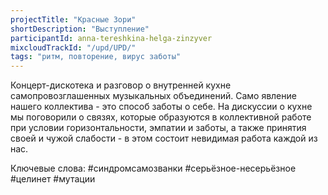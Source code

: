 ```yaml
---
projectTitle: "Красные Зори"
shortDescription: "Выступление"
participantId: anna-tereshkina-helga-zinzyver
mixcloudTrackId: "/upd/UPD/"
tags: "ритм, повторение, вирус заботы"
---
```


Концерт-дискотека и разговор о внутренней кухне самопровозглашенных музыкальных объединений. Само явление нашего коллектива - это способ заботы о себе. На дискуссии о кухне мы поговорили о связях, которые образуются в коллективной работе при условии горизонтальности, эмпатии и заботы, а также принятия своей и чужой слабости - в этом состоит невидимая работа каждой из нас.

Ключевые слова: #синдромсамозванки #серьёзное-несерьёзное #целинет #мутации
